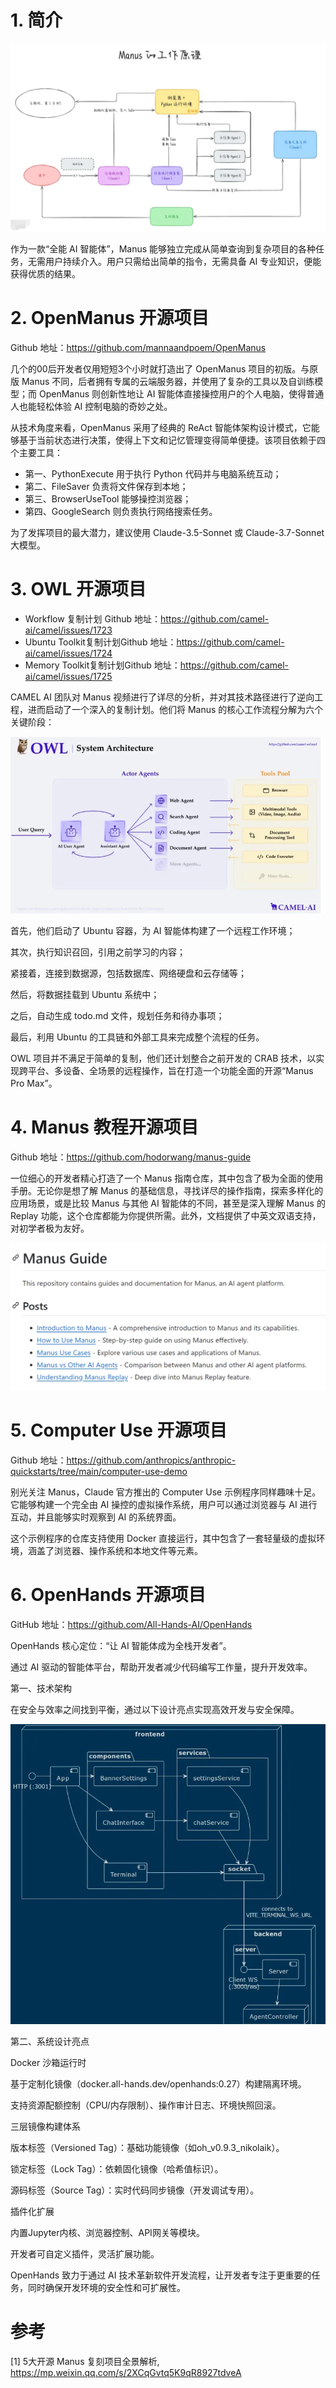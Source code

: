 # 1. 简介

![](.03_Manus开源工具_images/manus工作原理.png)

作为一款“全能 AI 智能体”，Manus 能够独立完成从简单查询到复杂项目的各种任务，无需用户持续介入。用户只需给出简单的指令，无需具备 AI 专业知识，便能获得优质的结果。

# 2. OpenManus 开源项目

Github 地址：https://github.com/mannaandpoem/OpenManus

几个的00后开发者仅用短短3个小时就打造出了 OpenManus 项目的初版。与原版 Manus 不同，后者拥有专属的云端服务器，并使用了复杂的工具以及自训练模型；而 OpenManus 则创新性地让 AI 智能体直接操控用户的个人电脑，使得普通人也能轻松体验 AI 控制电脑的奇妙之处。

从技术角度来看，OpenManus 采用了经典的 ReAct 智能体架构设计模式，它能够基于当前状态进行决策，使得上下文和记忆管理变得简单便捷。该项目依赖于四个主要工具：
- 第一、PythonExecute 用于执行 Python 代码并与电脑系统互动；
- 第二、FileSaver 负责将文件保存到本地；
- 第三、BrowserUseTool 能够操控浏览器；
- 第四、GoogleSearch 则负责执行网络搜索任务。

为了发挥项目的最大潜力，建议使用 Claude-3.5-Sonnet 或 Claude-3.7-Sonnet 大模型。

# 3. OWL 开源项目

- Workflow 复制计划 Github 地址：https://github.com/camel-ai/camel/issues/1723
- Ubuntu Toolkit复制计划Github 地址：https://github.com/camel-ai/camel/issues/1724
- Memory Toolkit复制计划Github 地址：https://github.com/camel-ai/camel/issues/1725

CAMEL AI 团队对 Manus 视频进行了详尽的分析，并对其技术路径进行了逆向工程，进而启动了一个深入的复制计划。他们将 Manus 的核心工作流程分解为六个关键阶段：

![](.03_Manus开源工具_images/owl架构图.png)

首先，他们启动了 Ubuntu 容器，为 AI 智能体构建了一个远程工作环境；

其次，执行知识召回，引用之前学习的内容；

紧接着，连接到数据源，包括数据库、网络硬盘和云存储等；

然后，将数据挂载到 Ubuntu 系统中；

之后，自动生成 todo.md 文件，规划任务和待办事项；

最后，利用 Ubuntu 的工具链和外部工具来完成整个流程的任务。

OWL 项目并不满足于简单的复制，他们还计划整合之前开发的 CRAB 技术，以实现跨平台、多设备、全场景的远程操作，旨在打造一个功能全面的开源“Manus Pro Max”。

# 4. Manus 教程开源项目

Github 地址：https://github.com/hodorwang/manus-guide

一位细心的开发者精心打造了一个 Manus 指南仓库，其中包含了极为全面的使用手册。无论你是想了解 Manus 的基础信息，寻找详尽的操作指南，探索多样化的应用场景，或是比较 Manus 与其他 AI 智能体的不同，甚至是深入理解 Manus 的 Replay 功能，这个仓库都能为你提供所需。此外，文档提供了中英文双语支持，对初学者极为友好。

![](.03_Manus开源工具_images/开源教程.png)

# 5. Computer Use 开源项目

Github 地址：https://github.com/anthropics/anthropic-quickstarts/tree/main/computer-use-demo

别光关注 Manus，Claude 官方推出的 Computer Use 示例程序同样趣味十足。它能够构建一个完全由 AI 操控的虚拟操作系统，用户可以通过浏览器与 AI 进行互动，并且能够实时观察到 AI 的系统界面。

这个示例程序的仓库支持使用 Docker 直接运行，其中包含了一套轻量级的虚拟环境，涵盖了浏览器、操作系统和本地文件等元素。

# 6. OpenHands 开源项目

GitHub 地址：https://github.com/All-Hands-AI/OpenHands

OpenHands 核心定位：“让 AI 智能体成为全栈开发者”。

通过 AI 驱动的智能体平台，帮助开发者减少代码编写工作量，提升开发效率。

第一、技术架构

在安全与效率之间找到平衡，通过以下设计亮点实现高效开发与安全保障。

![](.03_Manus开源工具_images/openhands架构.png)

第二、系统设计亮点

Docker 沙箱运行时

基于定制化镜像（docker.all-hands.dev/openhands:0.27）构建隔离环境。



支持资源配额控制（CPU/内存限制）、操作审计日志、环境快照回滚。



三层镜像构建体系

版本标签（Versioned Tag）：基础功能镜像（如oh_v0.9.3_nikolaik）。

锁定标签（Lock Tag）：依赖固化镜像（哈希值标识）。

源码标签（Source Tag）：实时代码同步镜像（开发调试专用）。



插件化扩展

内置Jupyter内核、浏览器控制、API网关等模块。

开发者可自定义插件，灵活扩展功能。



OpenHands 致力于通过 AI 技术革新软件开发流程，让开发者专注于更重要的任务，同时确保开发环境的安全性和可扩展性。

# 参考

[1] 5大开源 Manus 复刻项目全景解析, https://mp.weixin.qq.com/s/2XCqGvtq5K9qR8927tdveA